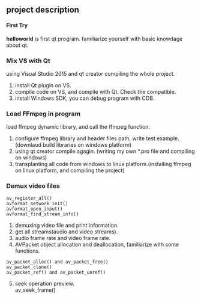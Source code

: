 ## project description

#### First Try
**helloworld** is first qt program. familiarize yourself with basic knowdage about qt.  

### Mix VS with Qt
using Visual Studio 2015 and qt creator compiling the whole project.  

1) install Qt plugin on VS.  
2) compile code on VS, and compile with Qt. Check the compatible.  
3) install Windows SDK, you can debug program with CDB.  

### Load FFmpeg in program
load ffmpeg dynamic library, and call the ffmpeg function.

1) configure ffmpeg library and header files path, write test example. (downlaod build libraries on windows platform)  
2) using qt creator compile agagin. (writing my own *.pro file and compiling on windows)  
3) transplanting all code from windows to linux platform.(installing ffmpeg on linux platform, and compiling the project)  

### Demux video files
```
av_register_all()
avformat_network_init()
avformat_open_input()
avformat_find_stream_info()
```

1) demuxing video file and print information.  
2) get all streams(audio and video streams).  
3) audio frame rate and video frame rate.  
4) AVPacket object allocation and deallocation, familiarize with some functions.  
```
av_packet_alloc() and av_packet_free()
av_packet_clone()
av_packet_ref() and av_packet_unref()
```
5) seek operation preview.  
av_seek_frame()  